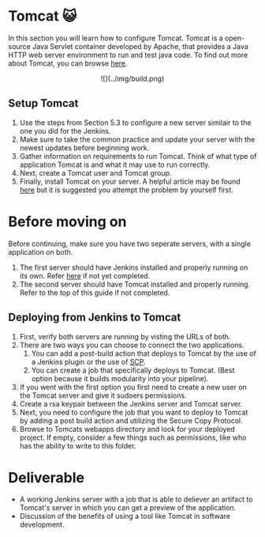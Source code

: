 # Tomcat :smiley_cat:
In this section you will learn how to configure Tomcat. Tomcat is a open-source Java Servlet container developed by Apache, that provides a Java HTTP web server environment to run and test java code. To find out more about Tomcat, you can browse [here](https://en.wikipedia.org/wiki/Apache_Tomcat).

<center>
  ![](../img/build.png)  
</center>

## Setup Tomcat
1. Use the steps from Section 5.3 to configure a new server similair to the one you did for the Jenkins.
2. Make sure to take the common practice and update your server with the newest updates before beginning work.
3. Gather information on requirements to run Tomcat. Think of what type of application Tomcat is and what it may use to run correctly.
4. Next, create a Tomcat user and Tomcat group.
5. Finally, install Tomcat on your server. A helpful article may be found [here](https://www.excelsior-usa.com/articles/tomcat-amazon-ec2-basic.html_) but it is suggested you attempt the problem by yourself first.

# Before moving on
Before continuing, make sure you have two seperate servers, with a single application on both.
1. The first server should have Jenkins installed and properly running on its own. Refer [here](https://devops-bootcamp.liatr.io/#/5/5.3-jenkins) if not yet completed.
2. The second server should have Tomcat installed and properly running. Refer to the top of this guide if not completed.

## Deploying from Jenkins to Tomcat
1. First, verify both servers are running by visting the URLs of both.
2. There are two ways you can choose to connect the two applications.
    1. You can add a post-build action that deploys to Tomcat by the use of a Jenkins plugin or the use of [SCP](https://en.wikipedia.org/wiki/Secure_copy).
    2. You can create a job that specifically deploys to Tomcat. (Best option because it builds modularity into your pipeline).
3. If you went with the first option you first need to create a new user on the Tomcat server and give it sudoers permissions.
4. Create a rsa keypair between the Jenkins server and Tomcat server.
5. Next, you need to configure the job that you want to deploy to Tomcat by adding a post build action and utilizing the Secure Copy Protocol.
6. Browse to Tomcats webapps directory and look for your deployed project. If empty, consider a few things such as permissions, like who has the ability to write to this folder.

# Deliverable 
- A working Jenkins server with a job that is able to deliever an artifact to Tomcat's server in which you can get a preview of the application.
- Discussion of the benefits of using a tool like Tomcat in software development.
